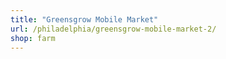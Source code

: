 ```yaml
---
title: "Greensgrow Mobile Market"
url: /philadelphia/greensgrow-mobile-market-2/
shop: farm
---
```

